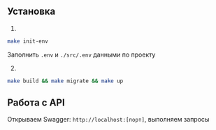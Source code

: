 ## Установка

1.
```bash
make init-env
```
Заполнить `.env` и `./src/.env` данными по проекту

2.
```bash
make build && make migrate && make up
```

## Работа с API

Открываем Swagger: `http://localhost:[порт]`, выполняем запросы